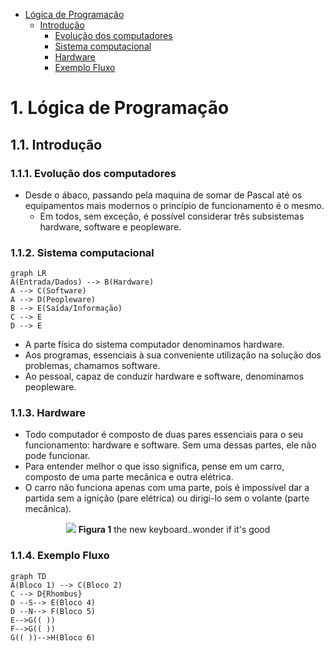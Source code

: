
<!-- TOC -->

- [Lógica de Programação](#lógica-de-programação)
    - [Introdução](#introdução)
        - [Evolução dos computadores](#evolução-dos-computadores)
        - [Sistema computacional](#sistema-computacional)
        - [Hardware](#hardware)
        - [Exemplo Fluxo](#exemplo-fluxo)

<!-- /TOC -->

<div style="page-break-after: always;"></div>

# 1. Lógica de Programação

## 1.1. Introdução

### 1.1.1. Evolução dos computadores

- Desde o ábaco, passando pela maquina de somar de Pascal até os equipamentos mais modernos o princípio de funcionamento é o mesmo.
	- Em todos, sem exceção, é possível considerar três subsistemas hardware, software e peopleware.

### 1.1.2. Sistema computacional

```mermaid
graph LR
A(Entrada/Dados) --> B(Hardware)
A --> C(Software)
A --> D(Peopleware)
B --> E(Saída/Informação)
C --> E
D --> E
```

 - A parte física do sistema computador denominamos hardware. 
 - Aos programas, essenciais à sua conveniente utilização na solução dos problemas, chamamos software. 
 - Ao pessoal, capaz de conduzir hardware e software, denominamos peopleware.

<div style="page-break-after: always;"></div>

### 1.1.3. Hardware

- Todo computador é composto de duas pares essenciais para o seu funcionamento: hardware e software. Sem uma dessas partes, ele não pode funcionar.
- Para entender melhor o que isso significa, pense em um carro, composto de uma parte mecânica e outra elétrica. 
- O carro não funciona apenas com uma parte, pois é impossível dar a partida sem a ignição (pare elétrica) ou dirigi-lo sem o volante (parte mecânica).


<p align="center">
    <img src="https://i.stack.imgur.com/onsOR.jpg">
    <b>Figura 1</b>  the new keyboard..wonder if it's good
</p>
  
<div style="page-break-after: always;"></div>
  
### 1.1.4. Exemplo Fluxo
```mermaid
graph TD
A(Bloco 1) --> C(Bloco 2)
C --> D{Rhombus}
D --S--> E(Bloco 4)
D --N--> F(Bloco 5)
E-->G(( ))
F-->G(( ))
G(( ))-->H(Bloco 6)
```


